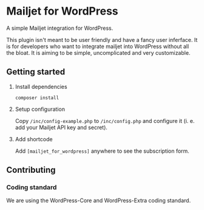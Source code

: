 # Mailjet for WordPress
A simple Mailjet integration for WordPress.

This plugin isn't meant to be user friendly and have a fancy user inferface. It is for developers who want to integrate mailjet into WordPress without all the bloat. It is aiming to be simple, uncomplicated and very customizable.

## Getting started

1. Install dependencies

    ```
    composer install
    ```

2. Setup configuration

    Copy `/inc/config-example.php` to `/inc/config.php` and configure it (i. e. add your Mailjet API key and secret).

3. Add shortcode

    Add `[mailjet_for_wordpress]` anywhere to see the subscription form.


## Contributing

### Coding standard
We are using the WordPress-Core and WordPress-Extra coding standard.
